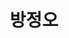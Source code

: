 ---
layout: hubs
key: Q12597573
title: 방정오
name: 방정오
image: 
description: TV조선 대표이사 전무
score: 3.245060477110425e-05
degree: 3
---